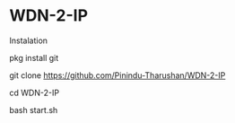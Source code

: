 # WDN-2-IP

Instalation

pkg install git

git clone https://github.com/Pinindu-Tharushan/WDN-2-IP

cd WDN-2-IP

bash start.sh
